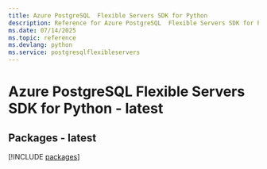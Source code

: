 ```yaml
---
title: Azure PostgreSQL  Flexible Servers SDK for Python
description: Reference for Azure PostgreSQL  Flexible Servers SDK for Python
ms.date: 07/14/2025
ms.topic: reference
ms.devlang: python
ms.service: postgresqlflexibleservers
---
```

# Azure PostgreSQL  Flexible Servers SDK for Python - latest
## Packages - latest
[!INCLUDE [packages](postgresql--flexible-servers-index.md)]